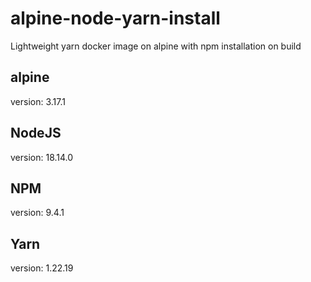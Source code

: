 # alpine-node-yarn-install
Lightweight yarn docker image on alpine with npm installation on build

## alpine
version: 3.17.1

## NodeJS
version: 18.14.0

## NPM
version: 9.4.1

## Yarn
version: 1.22.19
